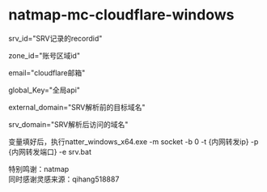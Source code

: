 # natmap-mc-cloudflare-windows

srv_id="SRV记录的recordid"

zone_id="账号区域id"

email="cloudflare邮箱"

global_Key="全局api"

external_domain="SRV解析前的目标域名"

srv_domain="SRV解析后访问的域名"



变量填好后，执行natter_windows_x64.exe -m socket -b 0 -t {内网转发ip} -p {内网转发端口} -e srv.bat

特别鸣谢：natmap               
同时感谢灵感来源：qihang518887
